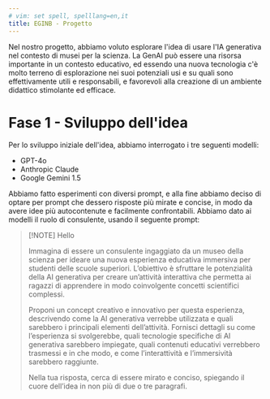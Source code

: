 ```yaml
---
# vim: set spell, spelllang=en,it
title: EGINB - Progetto
---
```


Nel nostro progetto, abbiamo voluto esplorare l'idea di usare l'IA generativa
nel contesto di musei per la scienza. La GenAI può essere una risorsa
importante in un contesto educativo, ed essendo una nuova tecnologia c'è molto
terreno di esplorazione nei suoi potenziali usi e su quali sono effettivamente
utili e responsabili, e favorevoli alla creazione di un ambiente didattico
stimolante ed efficace. 

# Fase 1 - Sviluppo dell'idea

Per lo sviluppo iniziale dell'idea, abbiamo interrogato i tre seguenti modelli:

- GPT-4o
- Anthropic Claude
- Google Gemini 1.5

Abbiamo fatto esperimenti con diversi prompt, e alla fine abbiamo deciso di
optare per prompt che dessero risposte più mirate e concise, in modo da avere
idee più autocontenute e facilmente confrontabili. Abbiamo dato ai modelli il
ruolo di consulente, usando il seguente prompt:

> [!NOTE] Hello
>
>Immagina di essere un consulente ingaggiato da un museo della scienza per
>ideare una nuova esperienza educativa immersiva per studenti delle scuole
>superiori. L’obiettivo è sfruttare le potenzialità della AI generativa per
>creare un’attività interattiva che permetta ai ragazzi di apprendere in modo
>coinvolgente concetti scientifici complessi.
>
> Proponi un concept creativo e innovativo per questa esperienza, descrivendo
come la AI generativa verrebbe utilizzata e quali sarebbero i principali
elementi dell’attività. Fornisci dettagli su come l’esperienza si svolgerebbe,
quali tecnologie specifiche di AI generativa sarebbero impiegate, quali
contenuti educativi verrebbero trasmessi e in che modo, e come l’interattività
e l’immersività sarebbero raggiunte.
>
> Nella tua risposta, cerca di essere mirato e conciso, spiegando il cuore
> dell’idea in non più di due o tre paragrafi.


